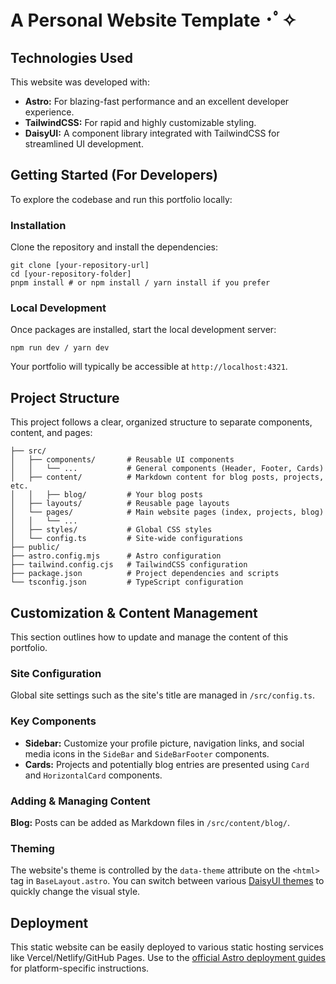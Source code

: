 # A Personal Website Template ･ﾟ✧

## Technologies Used
This website was developed with:
- **Astro:** For blazing-fast performance and an excellent developer experience.
- **TailwindCSS:** For rapid and highly customizable styling.
- **DaisyUI:** A component library integrated with TailwindCSS for streamlined UI development.

## Getting Started (For Developers)
To explore the codebase and run this portfolio locally:

### **Installation**
Clone the repository and install the dependencies:
```
git clone [your-repository-url]
cd [your-repository-folder]
pnpm install # or npm install / yarn install if you prefer
```

### **Local Development**
Once packages are installed, start the local development server:
```
npm run dev / yarn dev
```
Your portfolio will typically be accessible at `http://localhost:4321`.

## Project Structure

This project follows a clear, organized structure to separate components, content, and pages:
```
├── src/
│   ├── components/       # Reusable UI components
│   │   └── ...           # General components (Header, Footer, Cards)
│   ├── content/          # Markdown content for blog posts, projects, etc.
│   │   ├── blog/         # Your blog posts
│   ├── layouts/          # Reusable page layouts
│   └── pages/            # Main website pages (index, projects, blog)
│   │   └── ...
│   ├── styles/           # Global CSS styles
│   └── config.ts         # Site-wide configurations
├── public/               
├── astro.config.mjs      # Astro configuration
├── tailwind.config.cjs   # TailwindCSS configuration
├── package.json          # Project dependencies and scripts
└── tsconfig.json         # TypeScript configuration
```

## Customization & Content Management
This section outlines how to update and manage the content of this portfolio.

### **Site Configuration**
Global site settings such as the site's title are managed in `/src/config.ts`.

### **Key Components**
- **Sidebar:** Customize your profile picture, navigation links, and social media icons in the `SideBar` and `SideBarFooter` components.
- **Cards:** Projects and potentially blog entries are presented using `Card` and `HorizontalCard` components.

### **Adding & Managing Content**
**Blog:** Posts can be added as Markdown files in `/src/content/blog/`. 

### **Theming**
The website's theme is controlled by the `data-theme` attribute on the `<html>` tag in `BaseLayout.astro`. You can switch between various [DaisyUI themes](https://daisyui.com/docs/themes/) to quickly change the visual style.

## Deployment
This static website can be easily deployed to various static hosting services like Vercel/Netlify/GitHub Pages. Use to the [official Astro deployment guides](https://docs.astro.build/en/guides/deploy/) for platform-specific instructions.